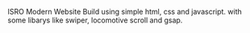 ISRO Modern Website 
Build using simple html, css and javascript. 
with some libarys like swiper, locomotive scroll and gsap.
